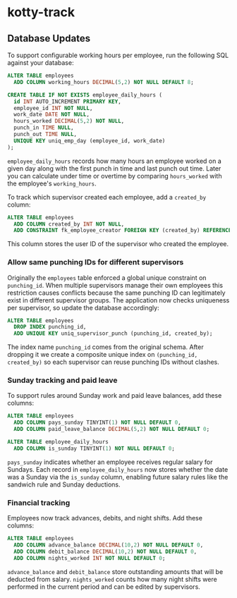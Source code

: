 # kotty-track

## Database Updates

To support configurable working hours per employee, run the following SQL against your database:

```sql
ALTER TABLE employees
  ADD COLUMN working_hours DECIMAL(5,2) NOT NULL DEFAULT 8;

CREATE TABLE IF NOT EXISTS employee_daily_hours (
  id INT AUTO_INCREMENT PRIMARY KEY,
  employee_id INT NOT NULL,
  work_date DATE NOT NULL,
  hours_worked DECIMAL(5,2) NOT NULL,
  punch_in TIME NULL,
  punch_out TIME NULL,
  UNIQUE KEY uniq_emp_day (employee_id, work_date)
);
```

`employee_daily_hours` records how many hours an employee worked on a given day along with the first punch in time and last punch out time. Later you can calculate under time or overtime by comparing `hours_worked` with the employee's `working_hours`.

To track which supervisor created each employee, add a `created_by` column:

```sql
ALTER TABLE employees
  ADD COLUMN created_by INT NOT NULL,
  ADD CONSTRAINT fk_employee_creator FOREIGN KEY (created_by) REFERENCES users(id);
```

This column stores the user ID of the supervisor who created the employee.

### Allow same punching IDs for different supervisors

Originally the `employees` table enforced a global unique constraint on
`punching_id`. When multiple supervisors manage their own employees this
restriction causes conflicts because the same punching ID can legitimately
exist in different supervisor groups. The application now checks uniqueness per
supervisor, so update the database accordingly:

```sql
ALTER TABLE employees
  DROP INDEX punching_id,
  ADD UNIQUE KEY uniq_supervisor_punch (punching_id, created_by);
```

The index name `punching_id` comes from the original schema. After dropping it
we create a composite unique index on `(punching_id, created_by)` so each
supervisor can reuse punching IDs without clashes.

### Sunday tracking and paid leave

To support rules around Sunday work and paid leave balances, add these columns:

```sql
ALTER TABLE employees
  ADD COLUMN pays_sunday TINYINT(1) NOT NULL DEFAULT 0,
  ADD COLUMN paid_leave_balance DECIMAL(5,2) NOT NULL DEFAULT 0;

ALTER TABLE employee_daily_hours
  ADD COLUMN is_sunday TINYINT(1) NOT NULL DEFAULT 0;
```

`pays_sunday` indicates whether an employee receives regular salary for Sundays.
Each record in `employee_daily_hours` now stores whether the date was a Sunday
via the `is_sunday` column, enabling future salary rules like the sandwich rule
and Sunday deductions.

### Financial tracking

Employees now track advances, debits, and night shifts. Add these columns:

```sql
ALTER TABLE employees
  ADD COLUMN advance_balance DECIMAL(10,2) NOT NULL DEFAULT 0,
  ADD COLUMN debit_balance DECIMAL(10,2) NOT NULL DEFAULT 0,
  ADD COLUMN nights_worked INT NOT NULL DEFAULT 0;
```

`advance_balance` and `debit_balance` store outstanding amounts that will be deducted from salary.
`nights_worked` counts how many night shifts were performed in the current period and can be edited by supervisors.
